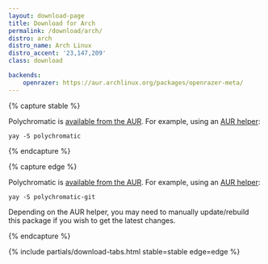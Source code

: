 ```yaml
---
layout: download-page
title: Download for Arch
permalink: /download/arch/
distro: arch
distro_name: Arch Linux
distro_accent: '23,147,209'
class: download

backends:
    openrazer: https://aur.archlinux.org/packages/openrazer-meta/
---
```


{% capture stable %}

Polychromatic is [available from the AUR](https://aur.archlinux.org/packages/polychromatic/).
For example, using an [AUR helper](https://wiki.archlinux.org/title/AUR_helpers#Comparison_tables):

```
yay -S polychromatic
```

{% endcapture %}

{% capture edge %}

Polychromatic is [available from the AUR](https://aur.archlinux.org/packages/polychromatic-git/).
For example, using an [AUR helper](https://wiki.archlinux.org/title/AUR_helpers#Comparison_tables):

```
yay -S polychromatic-git
```

Depending on the AUR helper, you may need to manually update/rebuild this
package if you wish to get the latest changes.

{% endcapture %}

{% include partials/download-tabs.html
    stable=stable
    edge=edge
%}
